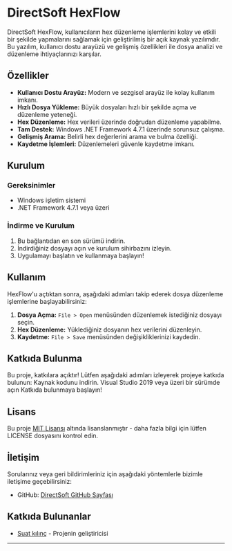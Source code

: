 # DirectSoft HexFlow

DirectSoft HexFlow, kullanıcıların hex düzenleme işlemlerini kolay ve etkili bir şekilde yapmalarını sağlamak için geliştirilmiş bir açık kaynak yazılımdır. Bu yazılım, kullanıcı dostu arayüzü ve gelişmiş özellikleri ile dosya analizi ve düzenleme ihtiyaçlarınızı karşılar.

## Özellikler

- **Kullanıcı Dostu Arayüz:** Modern ve sezgisel arayüz ile kolay kullanım imkanı.
- **Hızlı Dosya Yükleme:** Büyük dosyaları hızlı bir şekilde açma ve düzenleme yeteneği.
- **Hex Düzenleme:** Hex verileri üzerinde doğrudan düzenleme yapabilme.
- **Tam Destek:** Windows .NET Framework 4.7.1 üzerinde sorunsuz çalışma.
- **Gelişmiş Arama:** Belirli hex değerlerini arama ve bulma özelliği.
- **Kaydetme İşlemleri:** Düzenlemeleri güvenle kaydetme imkanı.

## Kurulum

### Gereksinimler

- Windows işletim sistemi
- .NET Framework 4.7.1 veya üzeri

### İndirme ve Kurulum

1. Bu bağlantıdan en son sürümü indirin.
2. İndirdiğiniz dosyayı açın ve kurulum sihirbazını izleyin.
3. Uygulamayı başlatın ve kullanmaya başlayın!

## Kullanım

HexFlow'u açtıktan sonra, aşağıdaki adımları takip ederek dosya düzenleme işlemlerine başlayabilirsiniz:

1. **Dosya Açma:** `File > Open` menüsünden düzenlemek istediğiniz dosyayı seçin.
2. **Hex Düzenleme:** Yüklediğiniz dosyanın hex verilerini düzenleyin.
3. **Kaydetme:** `File > Save` menüsünden değişikliklerinizi kaydedin.

## Katkıda Bulunma

Bu proje, katkılara açıktır! Lütfen aşağıdaki adımları izleyerek projeye katkıda bulunun:
Kaynak kodunu indirin.
Visual Studio 2019 veya üzeri bir sürümde açın
Katkıda bulunmaya başlayın!

## Lisans

Bu proje [MIT Lisansı](LICENSE) altında lisanslanmıştır - daha fazla bilgi için lütfen LICENSE dosyasını kontrol edin.

## İletişim

Sorularınız veya geri bildirimleriniz için aşağıdaki yöntemlerle bizimle iletişime geçebilirsiniz:

- GitHub: [DirectSoft GitHub Sayfası](https://github.com/Devatrixz/directsoft-hexflow)

## Katkıda Bulunanlar

- [Suat kılınç]([link-to-your-profile](https://github.com/Devatrixz)) - Projenin geliştiricisi

---

